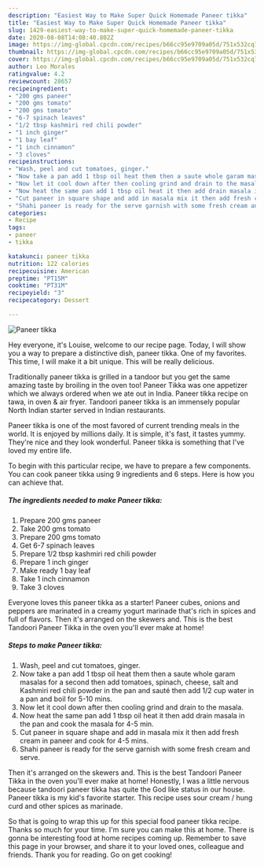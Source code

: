 ```yaml
---
description: "Easiest Way to Make Super Quick Homemade Paneer tikka"
title: "Easiest Way to Make Super Quick Homemade Paneer tikka"
slug: 1429-easiest-way-to-make-super-quick-homemade-paneer-tikka
date: 2020-08-08T14:08:40.802Z
image: https://img-global.cpcdn.com/recipes/b66cc95e9709a05d/751x532cq70/paneer-tikka-recipe-main-photo.jpg
thumbnail: https://img-global.cpcdn.com/recipes/b66cc95e9709a05d/751x532cq70/paneer-tikka-recipe-main-photo.jpg
cover: https://img-global.cpcdn.com/recipes/b66cc95e9709a05d/751x532cq70/paneer-tikka-recipe-main-photo.jpg
author: Leo Morales
ratingvalue: 4.2
reviewcount: 28657
recipeingredient:
- "200 gms paneer"
- "200 gms tomato"
- "200 gms tomato"
- "6-7 spinach leaves"
- "1/2 tbsp kashmiri red chili powder"
- "1 inch ginger"
- "1 bay leaf"
- "1 inch cinnamon"
- "3 cloves"
recipeinstructions:
- "Wash, peel and cut tomatoes, ginger."
- "Now take a pan add 1 tbsp oil heat them then a saute whole garam masalas for a second then add tomatoes, spinach, cheese, salt and Kashmiri red chili powder in the pan and sauté then add 1/2 cup water in a pan and boil for 5-10 mins."
- "Now let it cool down after then cooling grind and drain to the masala."
- "Now heat the same pan add 1 tbsp oil heat it then add drain masala in the pan and cook the masala for 4-5 min."
- "Cut paneer in square shape and add in masala mix it then add fresh cream in paneer and cook for 4-5 mins."
- "Shahi paneer is ready for the serve garnish with some fresh cream and serve."
categories:
- Recipe
tags:
- paneer
- tikka

katakunci: paneer tikka 
nutrition: 122 calories
recipecuisine: American
preptime: "PT15M"
cooktime: "PT31M"
recipeyield: "3"
recipecategory: Dessert

---
```



![Paneer tikka](https://img-global.cpcdn.com/recipes/b66cc95e9709a05d/751x532cq70/paneer-tikka-recipe-main-photo.jpg)

Hey everyone, it's Louise, welcome to our recipe page. Today, I will show you a way to prepare a distinctive dish, paneer tikka. One of my favorites. This time, I will make it a bit unique. This will be really delicious.

Traditionally paneer tikka is grilled in a tandoor but you get the same amazing taste by broiling in the oven too! Paneer Tikka was one appetizer which we always ordered when we ate out in India. Paneer tikka recipe on tawa, in oven &amp; air fryer. Tandoori paneer tikka is an immensely popular North Indian starter served in Indian restaurants.

Paneer tikka is one of the most favored of current trending meals in the world. It is enjoyed by millions daily. It is simple, it's fast, it tastes yummy. They're nice and they look wonderful. Paneer tikka is something that I've loved my entire life.


To begin with this particular recipe, we have to prepare a few components. You can cook paneer tikka using 9 ingredients and 6 steps. Here is how you can achieve that.

<!--inarticleads1-->

##### The ingredients needed to make Paneer tikka:

1. Prepare 200 gms paneer
1. Take 200 gms tomato
1. Prepare 200 gms tomato
1. Get 6-7 spinach leaves
1. Prepare 1/2 tbsp kashmiri red chili powder
1. Prepare 1 inch ginger
1. Make ready 1 bay leaf
1. Take 1 inch cinnamon
1. Take 3 cloves


Everyone loves this paneer tikka as a starter! Paneer cubes, onions and peppers are marinated in a creamy yogurt marinade that&#39;s rich in spices and full of flavors. Then it&#39;s arranged on the skewers and. This is the best Tandoori Paneer Tikka in the oven you&#39;ll ever make at home! 

<!--inarticleads2-->

##### Steps to make Paneer tikka:

1. Wash, peel and cut tomatoes, ginger.
1. Now take a pan add 1 tbsp oil heat them then a saute whole garam masalas for a second then add tomatoes, spinach, cheese, salt and Kashmiri red chili powder in the pan and sauté then add 1/2 cup water in a pan and boil for 5-10 mins.
1. Now let it cool down after then cooling grind and drain to the masala.
1. Now heat the same pan add 1 tbsp oil heat it then add drain masala in the pan and cook the masala for 4-5 min.
1. Cut paneer in square shape and add in masala mix it then add fresh cream in paneer and cook for 4-5 mins.
1. Shahi paneer is ready for the serve garnish with some fresh cream and serve.


Then it&#39;s arranged on the skewers and. This is the best Tandoori Paneer Tikka in the oven you&#39;ll ever make at home! Honestly, I was a little nervous because tandoori paneer tikka has quite the God like status in our house. Paneer tikka is my kid&#39;s favorite starter. This recipe uses sour cream / hung curd and other spices as marinade. 

So that is going to wrap this up for this special food paneer tikka recipe. Thanks so much for your time. I'm sure you can make this at home. There is gonna be interesting food at home recipes coming up. Remember to save this page in your browser, and share it to your loved ones, colleague and friends. Thank you for reading. Go on get cooking!
